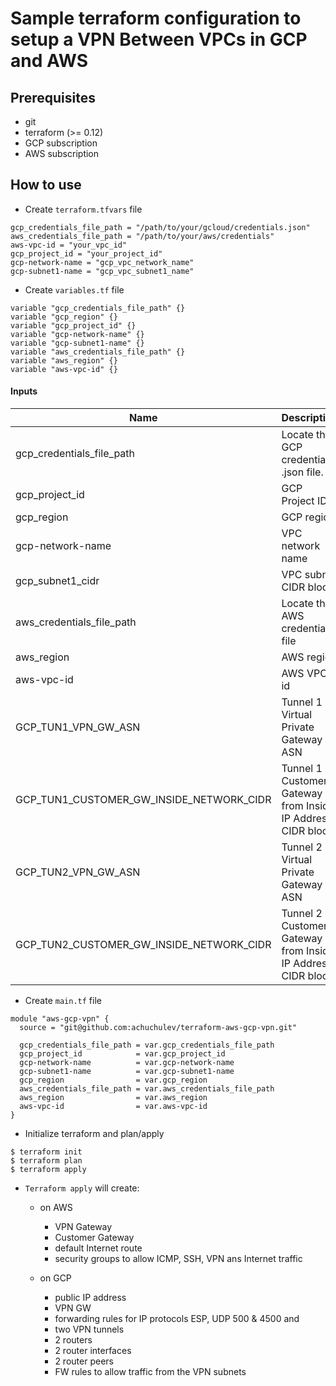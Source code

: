 # Sample terraform configuration to setup a VPN Between VPCs in GCP and AWS

## Prerequisites

- git
- terraform (>= 0.12)
- GCP subscription
- AWS subscription

## How to use

- Create `terraform.tfvars` file

```
gcp_credentials_file_path = "/path/to/your/gcloud/credentials.json"
aws_credentials_file_path = "/path/to/your/aws/credentials"
aws-vpc-id = "your_vpc_id"
gcp_project_id = "your_project_id"
gcp-network-name = "gcp_vpc_network_name"
gcp-subnet1-name = "gcp_vpc_subnet1_name"
```

- Create `variables.tf` file

```
variable "gcp_credentials_file_path" {}
variable "gcp_region" {}
variable "gcp_project_id" {}
variable "gcp-network-name" {}
variable "gcp-subnet1-name" {}
variable "aws_credentials_file_path" {}
variable "aws_region" {}
variable "aws-vpc-id" {}

```

#### Inputs

| Name  |	Description |	Type |  Default |	Required
| ----- | ----------- | ---- |  ------- | --------
| gcp_credentials_file_path | Locate the GCP credentials .json file. | string  | - | yes
| gcp_project_id | GCP Project ID. | string  | - | yes
| gcp_region | GCP region | string  | yes | yes
| gcp-network-name | VPC network name | string  | - | yes
| gcp_subnet1_cidr | VPC subnet CIDR block | string  | yes | yes
| aws_credentials_file_path | Locate the AWS credentials file | string  | - | yes
| aws_region | AWS region | string  | yes | yes
| aws-vpc-id | AWS VPC id | string  | - | yes
| GCP_TUN1_VPN_GW_ASN | Tunnel 1 - Virtual Private Gateway ASN | number  | yes | no
| GCP_TUN1_CUSTOMER_GW_INSIDE_NETWORK_CIDR | Tunnel 1 - Customer Gateway from Inside IP Address CIDR block | number  | yes | no
| GCP_TUN2_VPN_GW_ASN | Tunnel 2 - Virtual Private Gateway ASN | number  | yes | no
| GCP_TUN2_CUSTOMER_GW_INSIDE_NETWORK_CIDR | Tunnel 2 - Customer Gateway from Inside IP Address CIDR block | number  | yes | no

- Create `main.tf` file

```
module "aws-gcp-vpn" {
  source = "git@github.com:achuchulev/terraform-aws-gcp-vpn.git"
  
  gcp_credentials_file_path = var.gcp_credentials_file_path
  gcp_project_id            = var.gcp_project_id
  gcp-network-name          = var.gcp-network-name
  gcp-subnet1-name          = var.gcp-subnet1-name
  gcp_region                = var.gcp_region
  aws_credentials_file_path = var.aws_credentials_file_path
  aws_region                = var.aws_region
  aws-vpc-id                = var.aws-vpc-id
}

```

- Initialize terraform and plan/apply

```
$ terraform init
$ terraform plan
$ terraform apply
```

- `Terraform apply` will create:
  - on AWS
    - VPN Gateway 
    - Customer Gateway
    - default Internet route
    - security groups to allow ICMP, SSH, VPN ans Internet traffic
    
  - on GCP 
    - public IP address
    - VPN GW
    - forwarding rules for IP protocols ESP, UDP 500 & 4500 and
    - two VPN tunnels
    - 2 routers
    - 2 router interfaces
    - 2 router peers
    - FW rules to allow traffic from the VPN subnets
   
